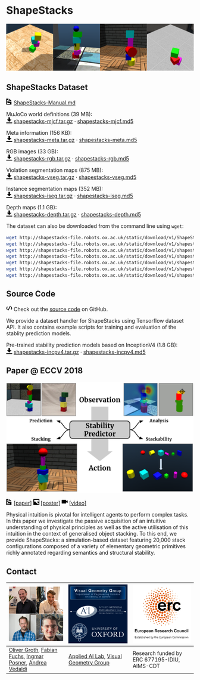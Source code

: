 # ShapeStacks

![ShapeStacks teaser image](img/repo_header.png)


## ShapeStacks Dataset

![document icon](img/oi-document.svg) [ShapeStacks-Manual.md](http://shapestacks-file.robots.ox.ac.uk/static/download/v1/ShapeStacks-Manual.md)

MuJoCo world definitions (39 MB):\
![download icon](img/oi-data-transfer-download.svg) [shapestacks-mjcf.tar.gz](http://shapestacks-file.robots.ox.ac.uk/static/download/v1/shapestacks-mjcf.tar.gz) &middot; [shapestacks-mjcf.md5](http://shapestacks-file.robots.ox.ac.uk/static/download/v1/shapestacks-mjcf.md5)

Meta information (156 KB):\
![download icon](img/oi-data-transfer-download.svg) [shapestacks-meta.tar.gz](http://shapestacks-file.robots.ox.ac.uk/static/download/v1/shapestacks-meta.tar.gz) &middot; [shapestacks-meta.md5](http://shapestacks-file.robots.ox.ac.uk/static/download/v1/shapestacks-meta.md5)

RGB images (33 GB):\
![download icon](img/oi-data-transfer-download.svg) [shapestacks-rgb.tar.gz](http://shapestacks-file.robots.ox.ac.uk/static/download/v1/shapestacks-rgb.tar.gz) &middot; [shapestacks-rgb.md5](http://shapestacks-file.robots.ox.ac.uk/static/download/v1/shapestacks-rgb.md5)

Violation segmentation maps (875 MB):\
![download icon](img/oi-data-transfer-download.svg) [shapestacks-vseg.tar.gz](http://shapestacks-file.robots.ox.ac.uk/static/download/v1/shapestacks-vseg.tar.gz) &middot; [shapestacks-vseg.md5](http://shapestacks-file.robots.ox.ac.uk/static/download/v1/shapestacks-vseg.md5)

Instance segmentation maps (352 MB):\
![download icon](img/oi-data-transfer-download.svg) [shapestacks-iseg.tar.gz](http://shapestacks-file.robots.ox.ac.uk/static/download/v1/shapestacks-iseg.tar.gz) &middot; [shapestacks-iseg.md5](http://shapestacks-file.robots.ox.ac.uk/static/download/v1/shapestacks-iseg.md5)

Depth maps (1.1 GB):\
![download icon](img/oi-data-transfer-download.svg) [shapestacks-depth.tar.gz](http://shapestacks-file.robots.ox.ac.uk/static/download/v1/shapestacks-depth.tar.gz) &middot; [shapestacks-depth.md5](http://shapestacks-file.robots.ox.ac.uk/static/download/v1/shapestacks-depth.md5)


The dataset can also be downloaded from the command line using `wget`:
```bash
wget http://shapestacks-file.robots.ox.ac.uk/static/download/v1/ShapeStacks-Manual.md  # ShapeStacks-Manual.md
wget http://shapestacks-file.robots.ox.ac.uk/static/download/v1/shapestacks-mjcf.tar.gz  # shapestacks-mjcf.tar.gz
wget http://shapestacks-file.robots.ox.ac.uk/static/download/v1/shapestacks-meta.tar.gz  # shapestacks-meta.tar.gz
wget http://shapestacks-file.robots.ox.ac.uk/static/download/v1/shapestacks-rgb.tar.gz  # shapestacks-rgb.tar.gz
wget http://shapestacks-file.robots.ox.ac.uk/static/download/v1/shapestacks-vseg.tar.gz  # shapestacks-iseg.tar.gz
wget http://shapestacks-file.robots.ox.ac.uk/static/download/v1/shapestacks-iseg.tar.gz  # shapestacks-iseg.tar.gz
wget http://shapestacks-file.robots.ox.ac.uk/static/download/v1/shapestacks-depth.tar.gz  # shapestacks-depth.tar.gz
```

## Source Code

![code icon](img/oi-code.svg) Check out the [source code](https://github.com/ogroth/shapestacks) on GitHub.

We provide a dataset handler for ShapeStacks using Tensorflow dataset API.
It also contains example scripts for training and evaluation of the stablity prediction models.

Pre-trained stability prediction models based on InceptionV4 (1.8 GB):\
![download icon](img/oi-data-transfer-download.svg) [shapestacks-incpv4.tar.gz](http://shapestacks-file.robots.ox.ac.uk/static/download/v1/shapestacks-incpv4.tar.gz) &middot; [shapestacks-incpv4.md5](http://shapestacks-file.robots.ox.ac.uk/static/download/v1/shapestacks-incpv4.md5)


## Paper @ ECCV 2018

![ShapeStacks paper teaser](img/shapestacks_teaser.png)

![document icon](img/oi-document.svg) [[paper]](https://openaccess.thecvf.com/content_ECCV_2018/papers/Oliver_Groth_ShapeStacks_Learning_Vision-Based_ECCV_2018_paper.pdf) ![image icon](img/oi-image.svg) [[poster]](http://shapestacks-file.robots.ox.ac.uk/static/download/eccv18/ShapeStacks_poster.pdf) ![video icon](img/oi-video.svg) [[video]](http://shapestacks-file.robots.ox.ac.uk/static/download/eccv18/ShapeStacks_video.mp4)

Physical intuition is pivotal for intelligent agents to perform complex tasks. In this paper we investigate the passive acquisition of an intuitive understanding of physical principles as well as the active utilisation of this intuition in the context of generalised object stacking. To this end, we provide ShapeStacks: a simulation-based dataset featuring 20,000 stack configurations composed of a variety of elementary geometric primitives richly annotated regarding semantics and structural stability.


## Contact

| ![team](img/shapestacks_team.png) | ![labs](img/shapestacks_labs.png) | ![labs](img/shapestacks_grants.png) |
|----------|----------|----------|
| [Oliver Groth](https://ogroth.github.io/), [Fabian Fuchs](https://fabianfuchsml.github.io/), [Ingmar Posner](https://ori.ox.ac.uk/people/ingmar-posner/), [Andrea Vedaldi](https://www.robots.ox.ac.uk/~vedaldi/) |  [Applied AI Lab](https://ori.ox.ac.uk/labs/a2i/), [Visual Geometry Group](https://www.robots.ox.ac.uk/~vgg/) | Research funded by ERC 677195-IDIU, AIMS-CDT |